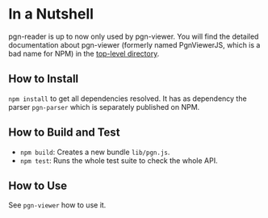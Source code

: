 # In a Nutshell

pgn-reader is up to now only used by pgn-viewer. You will find the detailed documentation about pgn-viewer (formerly named PgnViewerJS, which is a bad name for NPM) in the [top-level directory](../../readme.md).

## How to Install

`npm install` to get all dependencies resolved. It has as dependency the parser `pgn-parser` which is separately published on NPM.

## How to Build and Test

* `npm build`: Creates a new bundle `lib/pgn.js`.
* `npm test`: Runs the whole test suite to check the whole API.

## How to Use

See `pgn-viewer` how to use it.
